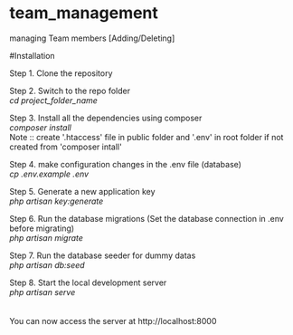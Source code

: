 # team_management
managing Team members [Adding/Deleting]


#Installation

Step 1. Clone the repository


Step 2. Switch to the repo folder <br>
 <i> cd project_folder_name </i>

Step 3. Install all the dependencies using composer<br>
 <i> composer install  </i> <br>
Note :: create '.htaccess' file in public folder and '.env' in root folder if not created from 'composer intall'

Step 4. make configuration changes in the .env file (database)<br>
<i> cp .env.example .env  </i>

Step 5. Generate a new application key<br>
<i> php artisan key:generate  </i>

Step 6. Run the database migrations (Set the database connection in .env before migrating)<br>
<i> php artisan migrate  </i>

Step 7. Run the database seeder for dummy datas<br>
<i> php artisan db:seed  </i>

Step 8. Start the local development server<br>
<i> php artisan serve  </i><br><br><br>
You can now access the server at http://localhost:8000


